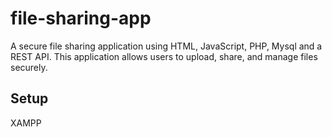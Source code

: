 # file-sharing-app

A secure file sharing application using HTML, JavaScript, PHP, Mysql and a REST API. This application allows users to upload, share, and manage files securely.

## Setup

XAMPP
